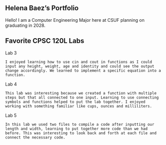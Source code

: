 ## Helena Baez’s Portfolio

Hello! I am a Computer Engineering Major here at CSUF planning on graduating in 2028.

## Favorite CPSC 120L Labs

Lab 3 

	I enjoyed learning how to use cin and cout in functions as I could input any height, weight, age and identity and could see the output change accordingly. We learned to implement a specific equation into a function.
Lab 4 

	This lab was interesting because we created a function with multiple steps but that all connected to one input. Learning to use connecting symbols and functions helped to put the lab together. I enjoyed working with something familiar like cups, ounces and milliliters.
Lab 5 

	In this lab we used two files to compile a code after inputting our length and width, learning to put together more code than we had before. This was interesting to look back and forth at each file and connect the necessary code.